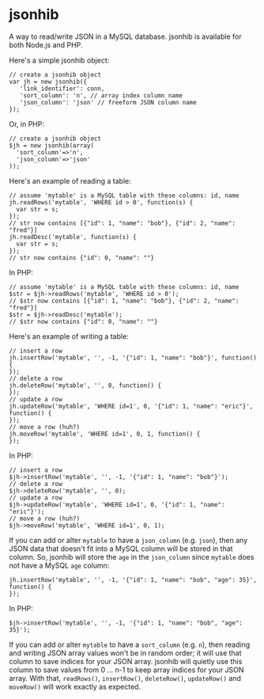 jsonhib
=======

A way to read/write JSON in a MySQL database.  jsonhib is available for both Node.js and PHP.

Here's a simple jsonhib object:

```
// create a jsonhib object
var jh = new jsonhib({
   'link_identifier': conn,
   'sort_column': 'n', // array index column name
   'json_column': 'json' // freeform JSON column name
});
```

Or, in PHP:

```
// create a jsonhib object
$jh = new jsonhib(array(
  'sort_column'=>'n',
  'json_column'=>'json'
));
```

Here's an example of reading a table:

```
// assume 'mytable' is a MySQL table with these columns: id, name
jh.readRows('mytable', 'WHERE id > 0', function(s) {
  var str = s;
});
// str now contains [{"id": 1, "name": "bob"}, {"id": 2, "name": "fred"}]
jh.readDesc('mytable', function(s) {
  var str = s;
});
// str now contains {"id": 0, "name": ""}
```

In PHP:

```
// assume 'mytable' is a MySQL table with these columns: id, name
$str = $jh->readRows('mytable', 'WHERE id > 0');
// $str now contains [{"id": 1, "name": "bob"}, {"id": 2, "name": "fred"}]
$str = $jh->readDesc('mytable');
// $str now contains {"id": 0, "name": ""}
```

Here's an example of writing a table:

```
// insert a row
jh.insertRow('mytable', '', -1, '{"id": 1, "name": "bob"}', function() {
});
// delete a row
jh.deleteRow('mytable', '', 0, function() {
});
// update a row
jh.updateRow('mytable', 'WHERE id=1', 0, '{"id": 1, "name": "eric"}', function() {
});
// move a row (huh?)
jh.moveRow('mytable', 'WHERE id=1', 0, 1, function() {
});
```

In PHP:

```
// insert a row
$jh->insertRow('mytable', '', -1, '{"id": 1, "name": "bob"}');
// delete a row
$jh->deleteRow('mytable', '', 0);
// update a row
$jh->updateRow('mytable', 'WHERE id=1', 0, '{"id": 1, "name": "eric"}');
// move a row (huh?)
$jh->moveRow('mytable', 'WHERE id=1', 0, 1);
```

If you can add or alter ```mytable``` to have a ```json_column``` (e.g. ```json```), then any JSON data that doesn't fit into a
MySQL column will be stored in that column.  So, jsonhib will store the ```age``` in the ```json_column``` since ```mytable``` does
not have a MySQL ```age``` column:

```
jh.insertRow('mytable', '', -1, '{"id": 1, "name": "bob", "age": 35}', function() {
});
```

In PHP:

```
$jh->insertRow('mytable', '', -1, '{"id": 1, "name": "bob", "age": 35}');
```

If you can add or alter ```mytable``` to have a ```sort_column``` (e.g. ```n```), then reading and writing JSON array values won't
be in random order; it will use that column to save indices for your JSON array.  jsonhib will quietly use this column
to save values from 0 ... n-1 to keep array indices for your JSON array.  With that, ```readRows()```, ```insertRow()```, ```deleteRow()```, ```updateRow()``` and ```moveRow()``` will work exactly as expected.
